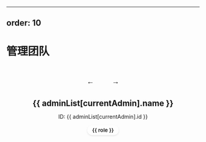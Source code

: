 
---
order: 10
---
# 管理团队

<script setup>
import { onMounted, ref } from 'vue';

const adminList = [
  {
    name: '阿狗君',
    id: 'dogkun',
    roles: ['服主', '网页开发', '配置文件编辑']
  },
  {
    name: '百合公主',
    id: 'pvz1437',
    roles: ['服主','配置文件编辑']
  },
  {
    name: 'Freedom',
    id: '3206',
    roles: ['群主','秩序管理']
  }
  

];

const currentAdmin = ref(0);
const skinViewer = ref(null);
const skinViewerContainer = ref(null);

const prevAdmin = () => {
  currentAdmin.value = (currentAdmin.value - 1 + adminList.length) % adminList.length;
  updateSkinViewer();
};

const nextAdmin = () => {
  currentAdmin.value = (currentAdmin.value + 1) % adminList.length;
  updateSkinViewer();
};

const updateSkinViewer = () => {
  if (!skinViewer.value || !adminList[currentAdmin.value].id) return;
  
  // 加载皮肤
  skinViewer.value.loadSkin(`/public/skin/${adminList[currentAdmin.value].id}.png`);
};

onMounted(() => {
  // 动态加载 skinview3d
  import('skinview3d').then((skinview3d) => {
    if (skinViewerContainer.value) {
      skinViewer.value = new skinview3d.SkinViewer({
        canvas: skinViewerContainer.value,
        width: 250,
        height: 350,
        skin: `/public/skin/${adminList[currentAdmin.value].id}.png`
      });

      // 设置动画
      skinViewer.value.animation = new skinview3d.WalkingAnimation();
      skinViewer.value.animation.speed = 1;
      
      // 启用自动旋转
      skinViewer.value.autoRotate = true;
      
      // 设置背景色
      skinViewer.value.background = 0xfff5e6; // 十六进制米白色
// 使用中青绿色，更柔和
    }
  }).catch(error => {
    console.error('Failed to load skinview3d:', error);
  });
});
</script>

<div class="admin-showcase">
  <div class="admin-viewer">
    <div class="admin-controls">
      <button @click="prevAdmin" class="control-btn">←</button>
      <canvas ref="skinViewerContainer" class="skin-viewer"></canvas>
      <button @click="nextAdmin" class="control-btn">→</button>
    </div>
    <div class="admin-info" v-if="adminList[currentAdmin]">
      <h2>{{ adminList[currentAdmin].name }}</h2>
      <p v-if="adminList[currentAdmin].id">ID: {{ adminList[currentAdmin].id }}</p>
      <div class="admin-roles">
        <span v-for="role in adminList[currentAdmin].roles" :key="role" class="role-tag">{{ role }}</span>
      </div>
    </div>
  </div>
</div>

<style>
:root {
  --admin-card-bg: color-mix(
    in srgb, 
    var(--vp-c-brand-1) 5%, 
    rgba(255, 255, 255, 0.9)
  );

  --role-tag-bg: rgba(255, 255, 255, 0.18); /* 保持原有半透明效果 */
  --role-tag-hover: color-mix(
    in srgb, 
    var(--vp-c-brand-1) 15%, 
    rgba(255, 255, 255, 0.9)
  ); /* 悬停时增加品牌色浓度 */
  --admin-name-color: var(--vp-c-brand-1); /* 保持清晰可读性 */
  --control-btn-hover: color-mix(
    in srgb, 
    var(--vp-c-brand-1) 10%, 
    rgba(255, 255, 255, 0.9)
  ); /* 按钮悬停中等浓度 */
}


@media (max-width: 768px) {
  .admin-viewer {
    padding: 1rem;
    max-width: 95%;
  }
  
  .skin-viewer {
    width: 180px !important;
    height: 250px !important;
  }
  
  .control-btn {
    width: 36px;
    height: 36px;
    margin: 0 0.4rem;
  }
  
  .admin-info h2 {
    font-size: 1.2rem;
  }
  
  .role-tag {
    font-size: 0.8rem;
    padding: 0.25rem 0.7rem;
  }
}
.admin-showcase {
  display: flex;
  justify-content: center;
  margin: 1rem 0;
}

.admin-viewer {
  display: flex;
  flex-direction: column;
  align-items: center;
  background: var(--admin-card-bg);
  border-radius: 12px;
  padding: 1.5rem;
  box-shadow: var(--vp-shadow-3);
  max-width: 560px;
  width: 100%;
  border: 1px solid var(--vp-c-brand-3);
  transition: transform 0.3s ease, box-shadow 0.3s ease;
}

.admin-viewer:hover {
  transform: translateY(-3px);
  box-shadow: var(--vp-shadow-4);
}

.admin-controls {
  display: flex;
  align-items: center;
  justify-content: center;
  margin-bottom: 0.8rem;
}

.skin-viewer {
  border-radius: 8px;
  box-shadow: 0 4px 12px rgba(0, 0, 0, 0.15);
  transition: transform 0.3s ease, box-shadow 0.3s ease;
}

.skin-viewer:hover {
  transform: scale(1.02);
  box-shadow: 0 6px 16px rgba(0, 0, 0, 0.2);
}

.control-btn {
  background: var(--vp-button-brand-bg);
  color: var(--vp-button-brand-text);
  border: 1px solid var(--vp-button-brand-border);
  border-radius: 8px;
  width: 40px;
  height: 40px;
  font-size: 1.2rem;
  cursor: pointer;
  margin: 0 0.8rem;
  display: flex;
  align-items: center;
  justify-content: center;
  transition: all 0.25s ease;
  box-shadow: var(--vp-shadow-1);
}

.control-btn:hover {
  background: var(--control-btn-hover);
  transform: translateY(-2px);
  box-shadow: var(--vp-shadow-2);
}

.admin-info {
  text-align: center;
  margin-top: 0.5rem;
}

.admin-info h2 {
  margin: 0.2rem 0;
  color: var(--admin-name-color);
  font-size: 1.3rem;
  font-weight: 700;
  text-shadow: 0 1px 2px rgba(0, 0, 0, 0.1);
}

.admin-roles {
  display: flex;
  flex-wrap: wrap;
  justify-content: center;
  gap: 0.3rem;
  margin-top: 0.5rem;
}

.role-tag {
  background: var(--role-tag-bg);
  color: var(--vp-c-text-1);
  padding: 0.3rem 0.8rem;
  border-radius: 20px;
  font-size: 0.85rem;
  font-weight: 600;
  transition: all 0.25s ease;
  border: 1px solid var(--vp-c-brand-3);
  box-shadow: 0 2px 4px rgba(0, 0, 0, 0.1);
}

.role-tag:hover {
  transform: translateY(-3px);
  box-shadow: var(--vp-shadow-3);
  background: var(--role-tag-hover);
  color: white;
}

.dark .admin-viewer {
  background: linear-gradient(145deg, var(--vp-c-brand-4) 0%, var(--vp-c-brand-5) 100%); /* 使用更深的品牌色 */
  border-color: var(--vp-c-brand-4);
}

.dark .admin-info h2 {
  color: var(--vp-c-brand-2); /* 使用较亮的品牌色 */
}

.dark .admin-roles .role-tag {
  background: rgba(255, 255, 255, 0.1); /* 更柔和的背景 */
  color: var(--vp-c-text-2); /* 调整文字颜色 */
  border-color: var(--vp-c-brand-4);
}

.dark .role-tag:hover {
  background: var(--vp-c-brand-3); /* 悬停背景 */
  color: white;
}

.dark .control-btn {
  background: var(--vp-button-brand-bg-dark); /* 使用黑暗模式按钮背景 */
  color: var(--vp-button-brand-text-dark); /* 使用黑暗模式按钮文字颜色 */
  border-color: var(--vp-button-brand-border-dark); /* 使用黑暗模式按钮边框颜色 */
}

.dark .control-btn:hover {
  background: var(--vp-c-brand-3); /* 悬停背景 */
  transform: translateY(-2px);
  box-shadow: var(--vp-shadow-2);
}

/* 定义黑暗模式下的品牌色变量，假设存在 */
/* 如果全局已定义，这些可以移除 */
.dark {
  --vp-c-brand-4: #0a8c7f; /* 假设的更深的品牌色 */
  --vp-c-brand-5: #076b61; /* 假设的更深的品牌色 */
  --vp-c-text-2: rgba(235, 235, 235, 0.6); /* 假设的黑暗模式文字颜色 */
  --vp-button-brand-bg-dark: var(--vp-c-brand-3); /* 假设的黑暗模式按钮背景 */
  --vp-button-brand-text-dark: white; /* 假设的黑暗模式按钮文字颜色 */
  --vp-button-brand-border-dark: var(--vp-c-brand-2); /* 假设的黑暗模式按钮边框颜色 */
}
</style>
